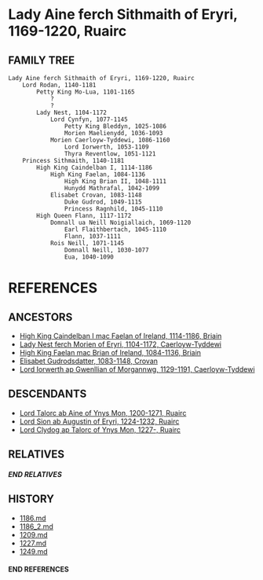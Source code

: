 # Lady Aine ferch Sithmaith of Eryri, 1169-1220, Ruairc

## FAMILY TREE 
```
Lady Aine ferch Sithmaith of Eryri, 1169-1220, Ruairc
	Lord Rodan, 1140-1181
		Petty King Mo-Lua, 1101-1165
			?
			?
		Lady Nest, 1104-1172
			Lord Cynfyn, 1077-1145
				Petty King Bleddyn, 1025-1086
				Morien Maelienydd, 1036-1093
			Morien Caerloyw-Tyddewi, 1086-1160
				Lord Iorwerth, 1053-1109
				Thyra Reventlow, 1051-1121
	Princess Sithmaith, 1140-1181
		High King Caindelban I, 1114-1186
			High King Faelan, 1084-1136
				High King Brian II, 1048-1111
				Hunydd Mathrafal, 1042-1099
			Elisabet Crovan, 1083-1148
				Duke Gudrod, 1049-1115
				Princess Ragnhild, 1045-1110	
		High Queen Flann, 1117-1172
			Domnall ua Neill Noigiallaich, 1069-1120
				Earl Flaithbertach, 1045-1110
				Flann, 1037-1111
			Rois Neill, 1071-1145
				Domnall Neill, 1030-1077
				Eua, 1040-1090
```


# REFERENCES

## ANCESTORS
* [High King Caindelban I mac Faelan of Ireland, 1114-1186, Briain](caindelban_i_mac_faelan_1114.md)
* [Lady Nest ferch Morien of Eryri, 1104-1172, Caerloyw-Tyddewi](nest_ferch_morien_1104.md)
* [High King Faelan mac Brian of Ireland, 1084-1136, Briain](faelan_mac_brian_1084.md)
* [Elisabet Gudrodsdatter, 1083-1148, Crovan](elisabet_gudrodsdatter_1083.md)
* [Lord Iorwerth ap Gwenllian of Morgannwg, 1129-1191, Caerloyw-Tyddewi](iorwerth_ap_gwenllian_1129.md)

## DESCENDANTS
* [Lord Talorc ab Aine of Ynys Mon, 1200-1271, Ruairc](talorc_ab_aine_1200.md)
* [Lord Sion ab Augustin of Eryri, 1224-1232, Ruairc](sion_ab_augustin_1224.md)
* [Lord Clydog ap Talorc of Ynys Mon, 1227-, Ruairc](clydog_ap_talorc_1227.md)

## RELATIVES

##### END RELATIVES 
## HISTORY
* [1186.md](../h/1186.md)
* [1186_2.md](../h/1186_2.md)
* [1209.md](../h/1209.md)
* [1227.md](../h/1227.md)
* [1249.md](../h/1249.md)

#### END REFERENCES
